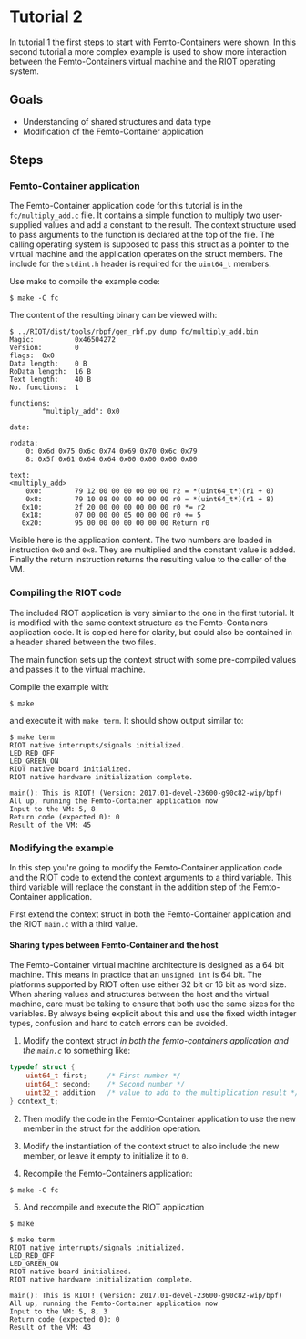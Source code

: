 # Tutorial 2

In tutorial 1 the first steps to start with Femto-Containers were shown. In this
second tutorial a more complex example is used to show more interaction between
the Femto-Containers virtual machine and the RIOT operating system.

## Goals

- Understanding of shared structures and data type
- Modification of the Femto-Container application

## Steps

### Femto-Container application

The Femto-Container application code for this tutorial is in the
`fc/multiply_add.c` file. It contains a simple function to multiply two
user-supplied values and add a constant to the result. The context structure
used to pass arguments to the function is declared at the top of the file.
The calling operating system is supposed to pass this struct as a pointer to the
virtual machine and the application operates on the struct members.
The include for the `stdint.h` header is required for the `uint64_t` members.

Use make to compile the example code:

```Console
$ make -C fc
```

The content of the resulting binary can be viewed with:

```Console
$ ../RIOT/dist/tools/rbpf/gen_rbf.py dump fc/multiply_add.bin
Magic:          0x46504272
Version:        0
flags:  0x0
Data length:    0 B
RoData length:  16 B
Text length:    40 B
No. functions:  1

functions:
        "multiply_add": 0x0

data:

rodata:
    0: 0x6d 0x75 0x6c 0x74 0x69 0x70 0x6c 0x79
    8: 0x5f 0x61 0x64 0x64 0x00 0x00 0x00 0x00

text:
<multiply_add>
    0x0:        79 12 00 00 00 00 00 00 r2 = *(uint64_t*)(r1 + 0)
    0x8:        79 10 08 00 00 00 00 00 r0 = *(uint64_t*)(r1 + 8)
   0x10:        2f 20 00 00 00 00 00 00 r0 *= r2
   0x18:        07 00 00 00 05 00 00 00 r0 += 5
   0x20:        95 00 00 00 00 00 00 00 Return r0
```

Visible here is the application content.
The two numbers are loaded in instruction `0x0` and `0x8`. They are multiplied
and the constant value is added. Finally the return instruction returns the
resulting value to the caller of the VM.

### Compiling the RIOT code

The included RIOT application is very similar to the one in the first tutorial.
It is modified with the same context structure as the Femto-Containers
application code. It is copied here for clarity, but could also be contained in
a header shared between the two files.

The main function sets up the context struct with some pre-compiled values and
passes it to the virtual machine.

Compile the example with:

```Console
$ make
```

and execute it with `make term`. It should show output similar to:

```Console
$ make term
RIOT native interrupts/signals initialized.
LED_RED_OFF
LED_GREEN_ON
RIOT native board initialized.
RIOT native hardware initialization complete.

main(): This is RIOT! (Version: 2017.01-devel-23600-g90c82-wip/bpf)
All up, running the Femto-Container application now
Input to the VM: 5, 8
Return code (expected 0): 0
Result of the VM: 45
```

### Modifying the example

In this step you're going to modify the Femto-Container application code and the
RIOT code to extend the context arguments to a third variable. This third
variable will replace the constant in the addition step of the Femto-Container
application.

First extend the context struct in both the Femto-Container application and the
RIOT `main.c` with a third value.

#### Sharing types between Femto-Container and the host

The Femto-Container virtual machine architecture is designed as a 64 bit
machine. This means in practice that an `unsigned int` is 64 bit. The platforms
supported by RIOT often use either 32 bit or 16 bit as word size.
When sharing values and structures between the host and the virtual machine,
care must be taking to ensure that both use the same sizes for the variables.
By always being explicit about this and use the fixed width integer types,
confusion and hard to catch errors can be avoided.

1. Modify the context struct *in both the femto-containers application and the
   `main.c`* to something like:

```C
typedef struct {
    uint64_t first;     /* First number */
    uint64_t second;    /* Second number */
    uint32_t addition   /* value to add to the multiplication result */
} context_t;
```

2. Then modify the code in the Femto-Container application to use the new member in
   the struct for the addition operation.

3. Modify the instantiation of the context struct to also include the new
   member, or leave it empty to initialize it to `0`.

4. Recompile the Femto-Containers application:

```Console
$ make -C fc
```

5. And recompile and execute the RIOT application

```Console
$ make
```

```Console
$ make term
RIOT native interrupts/signals initialized.
LED_RED_OFF
LED_GREEN_ON
RIOT native board initialized.
RIOT native hardware initialization complete.

main(): This is RIOT! (Version: 2017.01-devel-23600-g90c82-wip/bpf)
All up, running the Femto-Container application now
Input to the VM: 5, 8, 3
Return code (expected 0): 0
Result of the VM: 43
```

